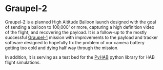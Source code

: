 # Graupel-2

Graupel-2 is a planned High Altitude Balloon launch designed with the goal of sending a balloon to 100,000' or more,
capturing a high definition video of the flight, and recovering the payload.  It is a follow-up to the mostly successful
[Graupel-1](https://sea7aero.space/graupel-1) mission with improvements to the payload and tracker software designed to
hopefully fix the problem of our camera battery getting too cold and dying half way through the mission.

In addition, it is serving as a test bed for the [PyHAB](https://sea7aero.space/pyhab) python library for HAB flight
simulations.

```python

```
